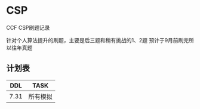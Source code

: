 # CSP
CCF CSP刷题记录

针对个人算法提升的刷题，主要是后三题和稍有挑战的1、2题
预计于9月前刷完所以往年真题

## 计划表
|DDL|TASK|
|---|---|
|7.31|所有模拟|

